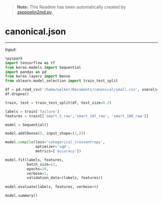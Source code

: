 >**Note:**
>This Readme has been automatically created by [zepppelin2md.py](https://github.com/bernhard-42/zeppelin2md).


# canonical.json

---


_Input:_

```python
%pyspark
import tensorflow as tf
from keras.models import Sequential
import pandas as pd
from keras.layers import Dense
from sklearn.model_selection import train_test_split

df = pd.read_csv('/home/walker/Documents/canonical/small.csv', usecols=['failure', 'smart_5_raw','smart_187_raw', 'smart_188_raw'])
df.dropna()

train, test = train_test_split(df, test_size=0.2)

labels = train['failure']
features = train[['smart_5_raw','smart_187_raw', 'smart_188_raw']]

model = Sequential()

model.add(Dense(3, input_shape=(1,)))

model.compile(loss='categorical_crossentropy',
              optimizer='sgd',
              metrics=['accuracy'])

model.fit(labels, features,
          batch_size=12,
          epochs=10,
          verbose=1,
          validation_data=(labels, features))
          
model.evaluate(labels, features, verbose=0)

model.summary()
```


